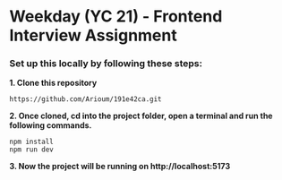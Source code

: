 # Weekday (YC 21) - Frontend Interview Assignment

### Set up this locally by following these steps:

**1. Clone this repository**

```
https://github.com/Arioum/191e42ca.git
```

**2. Once cloned, cd into the project folder, open a terminal and run the following commands.**

```
npm install
npm run dev
```

**3. Now the project will be running on http://localhost:5173**
